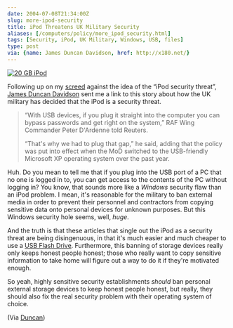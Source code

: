 ```yaml
--- 
date: 2004-07-08T21:34:00Z
slug: more-ipod-security
title: iPod Threatens UK Military Security
aliases: [/computers/policy/more_ipod_security.html]
tags: [Security, iPod, UK Military, Windows, USB, files]
type: post
via: {name: James Duncan Davidson, href: http://x180.net/}
---
```


[<img src="https://images-na.ssl-images-amazon.com/images/I/316NVDRJHAL.jpg" alt="20 GB iPod" class="right" />]

Following up on my [screed] against the idea of the “iPod security threat”,
[James Duncan Davidson] sent me a link to [][1]this story about how the UK
military has decided that the iPod is a security threat.

> “With USB devices, if you plug it straight into the computer you can bypass
> passwords and get right on the system,” RAF Wing Commander Peter D'Ardenne
> told Reuters.
>
> “That's why we had to plug that gap,” he said, adding that the policy was put
> into effect when the MoD switched to the USB-friendly Microsoft XP operating
> system over the past year.

Huh. Do you mean to tell me that if you plug into the USB port of a PC that no
one is logged in to, you can get access to the contents of the PC without
logging in? You know, that sounds more like a *Windows* security flaw than an
iPod problem. I mean, it's reasonable for the military to ban external media in
order to prevent their personnel and contractors from copying sensitive data
onto personal devices for unknown purposes. But this Windows security hole
seems, well, *huge*.

And the truth is that these articles that single out the iPod as a security
threat are being disingenuous, in that it's much easier and much cheaper to use
a [USB Flash Drive]. Furthermore, this banning of storage devices really only
keeps honest people honest; those who really want to copy sensitive information
to take home will figure out a way to do it if they're motivated enough.

So yeah, highly sensitive security establishments *should* ban personal external
storage devices to keep honest people honest, but really, they should also fix
the real security problem with their operating system of choice.

(Via [Duncan][James Duncan Davidson])

  [<img src="https://images-na.ssl-images-amazon.com/images/I/316NVDRJHAL.jpg" alt="20 GB iPod" class="right" />]:
    https://www.amazon.com/exec/obidos/ASIN/B0000CEORU/justatheory-20?creative=125581;camp=2321;link_code=as1
    "Buy an iPod from Amazon.com!"
  [screed]: /computers/policy/ipod_security_threat.html
    "Gartner: iPod is a Security Threat"
  [James Duncan Davidson]: http://x180.net/ "x180.net"
  [1]: http://www.cnn.com/2004/TECH/internet/07/13/britain.mod.reut/index.html
    "UK military: iPod is security risk"
  [USB Flash Drive]: https://www.amazon.com/exec/obidos/ASIN/B0001F21IS/justatheory-20
    "Buy a USB Flash Drive from Amazon"
